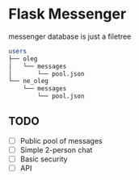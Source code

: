# Flask Messenger

messenger database is just a filetree

```bash
users
├── oleg
│   └── messages
│       └── pool.json 
└── ne_oleg
    └── messages
        └── pool.json 
```

## TODO
- [ ] Public pool of messages
- [ ] Simple 2-person chat
- [ ] Basic security
- [ ] API
